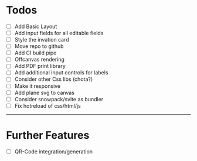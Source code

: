 # Todos

- [ ] Add Basic Layout
- [ ] Add input fields for all editable fields
- [ ] Style the invation card
- [ ] Move repo to github
- [ ] Add CI build pipe
- [ ] Offcanvas rendering
- [ ] Add PDF print library
- [ ] Add additional input controls for labels
- [ ] Consider other Css libs (chota?)
- [ ] Make it responsive
- [ ] Add plane svg to canvas
- [ ] Consider snowpack/svite as bundler
- [ ] Fix hotreload of css/html/js

---

# Further Features

- [ ] QR-Code integration/generation
